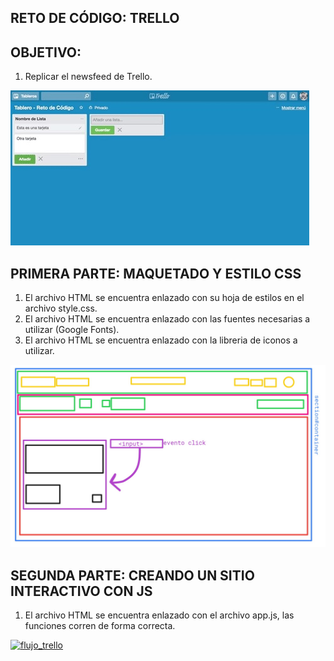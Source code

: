 ## RETO DE CÓDIGO: TRELLO

## OBJETIVO:
1. Replicar el newsfeed de Trello.

![Twitter Weebsite](assets/images/trello.jpg)

## PRIMERA PARTE: MAQUETADO Y ESTILO CSS
1. El archivo HTML se encuentra enlazado con su hoja de estilos en el archivo style.css.
2. El archivo HTML se encuentra enlazado con las fuentes necesarias a utilizar (Google Fonts).
3. El archivo HTML se encuentra enlazado con la libreria de iconos a utilizar.


![Diagrama Maquetado](assets/images/maquetado-trello.jpg)

## SEGUNDA PARTE: CREANDO UN SITIO INTERACTIVO CON JS
1. El archivo HTML se encuentra enlazado con el archivo app.js, las funciones corren de forma correcta.


<a href="https://ibb.co/eTnMnw"><img src="https://image.ibb.co/iKGE7w/flujo_trello.jpg" alt="flujo_trello" border="0"></a>
